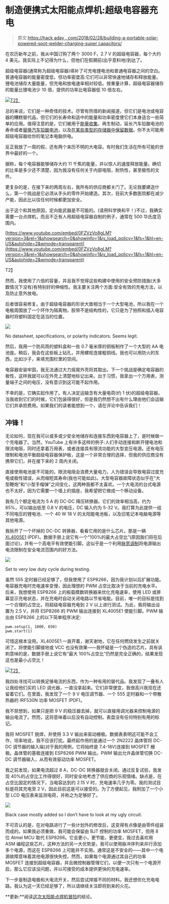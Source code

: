 # 制造便携式太阳能点焊机:超级电容器充电

> 原文:[https://hack aday . com/2018/02/28/building-a-portable-solar-powered-spot-welder-charging-super capacitors/](https://hackaday.com/2018/02/28/building-a-portable-solar-powered-spot-welder-charging-supercapacitors/)

在农历新年之前，我从中国订购了两个 3000 F，2.7 V 的超级电容器，每个大约 4 美元。我实际上不记得为什么，但他们在假期前(出乎意料地)到达了。

超级电容器(通常称为超级电容器)填补了可充电锂电池和普通电容器之间的空白。普通电容器的能量密度低，但功率密度高:它们可以非常快速地储存和释放能量。锂电池储存大量能量，但充电和放电速率相对较低。按重量计算，超级电容器储存的能量比锂电池少 10 倍，提供的功率比电容器低 10 倍左右。

[![](../Images/5edeba3aa14fa2d32702543419680ef7.png)T2】](https://hackaday.com/wp-content/uploads/2018/02/supercapacitors_chart2.jpg)

总的来说，它们是一种奇怪的技术。尽管有热情的新闻报道，但它们是电池或电容器的糟糕替代品，但它们的长寿命和适中的能量和功率密度使它们本身适合一些简单的应用。值得注意的是，它们被用于[能量收集](http://hackaday.com/2017/05/15/hackaday-prize-entry-self-sustained-low-power-nodes/)，再生制动，延长汽车铅酸电池的寿命或者[替换汽车铅酸电池](http://hackaday.com/2014/10/18/replacing-the-lead-in-a-motorcycle-battery-with-supercaps/)，以及[在某些类型的存储器中保留数据](http://hackaday.com/2015/10/19/mostly-non-volatile-memory-with-supercapacitors/)。你不太可能用超级电容器给你的笔记本电脑供电。

反正我放了一周的假，还有两个来历不明的大电容。有时我们生活在所有可能的世界中最好的一个。

据称，每个电容器能够储存大约 11 千焦的能量，并以惊人的速度释放能量。确切的比率是多少还不清楚，因为我没有任何关于内部电阻，耐热性，甚至极性的文件。

更复杂的是，在接下来的两周左右，我所有的供应商都关门了。无论我要建造什么，第一个挑战是它必须从手头的零件开始建造。其次，目前大多数医院都在减少产能，因此比以往任何时候都更加安全。

出于这个和其他原因，定向能武器是不可能的。(请用科学换和平！)不过，我确实需要一台点焊机，而且不乏有人用超级电容器自制的例子，通常在 500 华氏度范围内。

 [https://www.youtube.com/embed/0FZVzVo8gLM?version=3&rel=1&showsearch=0&showinfo=1&iv_load_policy=1&fs=1&hl=en-US&autohide=2&wmode=transparent](https://www.youtube.com/embed/0FZVzVo8gLM?version=3&rel=1&showsearch=0&showinfo=1&iv_load_policy=1&fs=1&hl=en-US&autohide=2&wmode=transparent)

T2】

然而，我使用了六倍的容量，并且我不觉得这些构建中使用的安全预防措施(大多数情况下没有)有特别好的伸缩性。我主要关注两个方面:安全有效的充电方法，以及防止意外放电。

后者很容易修复。由于超级电容器的形状大致相当于一个大型电池，所以我在一个电极周围放了一个环作为隔离物。胶带不是结构性的，它只是为了拍照和插入电容器时将塑料固定在适当的位置。

[![](../Images/2ec7c91f0cb06c1a6dd1bd0a9d3815ac.png)](https://hackaday.com/wp-content/uploads/2018/02/capacitor-spacer_thumbnail.png)

No datasheet, specifications, or polarity indicators. Seems legit.

然后，我用一个防风雨的塑料盒和一些 0.7 毫米厚的铜板制作了一个大型的 AA 电池座。稍后，我会在这些板上钻孔，并用螺栓连接粗铜线。我也可以用防火的东西，比如沙子，来填充围栏里的空间。

电容器安装牢固，我无法通过大力摇晃外壳将其取出。下一个挑战是确定电容器的极性，这样我就可以在外壳上清楚地标记出来。出于习惯，我拿出一个万用表，测量端子之间的电压，没有意识到这可能不起作用。

不幸的是，它确实起作用了。有人决定运输含有大量电荷(约 1 伏)的超级电容器。当我收到它们的时候，它们包装得很好，但是我仍然想不出有什么理由他们会运输它们并承担费用。如果我们的读者能想到一个，请在评论中告诉我们！

## 冲锋！

无论如何，现在我可以或多或少安全地储存和连接东西到电容器上了，是时候做一个充电器了。当然，YouTube 上有许多这样的例子:人们手动连接和断开锂电池和限流电阻，同时还拿着万用表，或者连接具有限流功能的大型变压电源。还有电压限制和电池平衡超级电容器保护板，这是一个非常合理的选择，但我的供应商没有携带它们，并在接下来的 2 周内关闭。

直接使用电池是不可能的。限流电阻会浪费大量电力，人为错误会导致电容过度充电或极性错误，从而缩短其寿命(我也可能如此)。大型电容器故障状态似乎在“大型鞭炮”和“小型手榴弹”之间变化，这两种我都不太喜欢。一个大电流的台式电源也不太好，因为它需要一个墙上的插座，我希望把它做成一个移动设备。

我有几个额定电流为 5 A 的 DC-DC 降压转换器。它们的效率相当高，约为 85%，可以输出低至 0.8 V 的电压，DC 输入约为 5-32 V。我打算为此提供一组不同电压的锂电池、一个 40 W 18 V 的太阳能电池板，以及旧笔记本电脑电源等其他电源。

我拆开了一个坏掉的 DC-DC 转换器，看看它用的是什么芯片。那是一辆 [XL4005E1](http://www.xlsemi.com/datasheet/XL4005%20datasheet.pdf) (PDF)。数据手册上说它有一个“100%的最大占空比”(原因我们将在后面讨论)，并有一个高电平有效使能引脚。这似乎是一个利用[脉宽调制](http://en.wikipedia.org/wiki/Pulse-width_modulation)将电源输出电流限制在安全电流范围内的好方法。

![](../Images/84aeefe7bb0921f4568da38b8361db37.png)

Set to very low duty cycle during testing.

虽然 555 定时器已经足够了，但我使用了 ESP8266，因为我计划以后扩展功能。电容器充电时充电速率变慢，因此理想的 PWM 占空比取决于当前的充电水平。后来，我想使用 ESP8266 上的板载模数转换器来优化充电速率，使用 LED 或屏幕显示充电状态，并在充电时自动关闭电路以节省电能。目前，唯一的目标是找到一个合理的占空比，将超级电容器充电到 2 V 以上进行测试。为此，我将输出设置为 2.5 V，并将 ESP8266 的 PWM 输出连接到 XL4005E1 使能引脚。PWM 输出由 ESP8266 上的以下简单程序决定:

```
pwm.setup(1, 1000, 650)
pwm.start(1)
```

可惜这根本没用。XL4005E1 一直开着，谢天谢地，它在任何燃烧发生之前就关闭了。将使能引脚接地或 VCC 也没有效果——我怀疑是一个伪造的芯片。具有讽刺意味的是，数据手册上说它有“最大 100%占空比”仍然是完全正确的，结果发现这也是最小占空比！

[![](../Images/6cc304be968b52d3c20faf518338209c.png)T2】](https://hackaday.com/wp-content/uploads/2018/02/led-dimmer_thumbnail.png)

我四处寻找可以转换足够电流的东西，作为一种有用的替代品。我发现了一叠有人让我给他们买的 LED 调光器，一直没拿起来。它们非常便宜，我很高兴我现在还留着它们。在里面，我发现了一个 9 V 电压调节器、一个 555 定时器和一个带散热器的 IRF530N 功率 MOSFET (PDF)。

我不禁想到，如果只是把 9 V 的稳压器去掉，就可以直接用调光器来控制电源的输出电流了。然而，这将意味着以后没有自动控制，表盘没有任何特别有用的标记。

我将 MOSFET 脱焊，并使用 3.3 V 输出来驱动栅极。数据表表明这可能不会工作，坦率地说，我不应该打扰。最终起作用的是通过一个 2N2222 晶体管将 DC-DC 调节器的输入端(对于我的用例，它将始终是 7.4-18V)连接到 MOSFET 栅极。晶体管的基极连接到 ESP8266 PWM 输出。PWM 输出允许晶体管切换 DC-DC 调节器输入，从而有效驱动功率 MOSFET。

我之前发现，如果电流超过 8 A，DC-DC 转换器就会关闭。通过反复试验，我发现 40%的占空比工作得很好，同时安全地考虑了供应商的乐观情绪。缺点是，在占空比固定的情况下，当电容达到约 2.15 V 时，充电速率几乎为零。我的测试目标是将其充电至 2 V，因此目前这是可以接受的。为了方便起见，我附加了一个小型 LCD 电压表来监测电荷，并称之为足够好了。

[![](../Images/3d01ffd35c9df73c0de3597660e933e9.png)](https://hackaday.com/wp-content/uploads/2018/02/finished_kludge.png)

Black case mostly added so I don’t have to look at my ugly circuit.

不可否认的是，在对电路进行了一些计划外的修改后，这变得有点像是由零件组装而成的。如果我必须重做，我可能会保留由 BJT 控制的功率 MOSFET，但用 8 位 Atmel MCU 取代 ESP8266。它会更小，更节能，更便宜，我过去喜欢用 ASM 编程这些芯片。这种方法的另一大优势是，我可以使用脉冲序列来并行添加多个电源，而这在 ESP8266 上可能并不实用。通常这是不安全的——其中一个电源故障意味着其他电源很快失控。然而，如果每个电源通过其自己的功率 MOSFET 连接到超级电容器，并且微控制器管理它们，以便一次只有一个电源开启，那么它应该没问题，并以可接受的成本提供更快的充电速率。

下一步是制造电极和大电流开关，然后尝试焊接不同的材料。我还想优化充电电路。我认为这一天已经足够了，所以请继续关注即将到来的火花。

**更新:**阅读[这次太阳能点焊机冒险](https://hackaday.com/2018/03/15/building-a-portable-solar-powered-spot-welder-nearly-practical/)的结论。